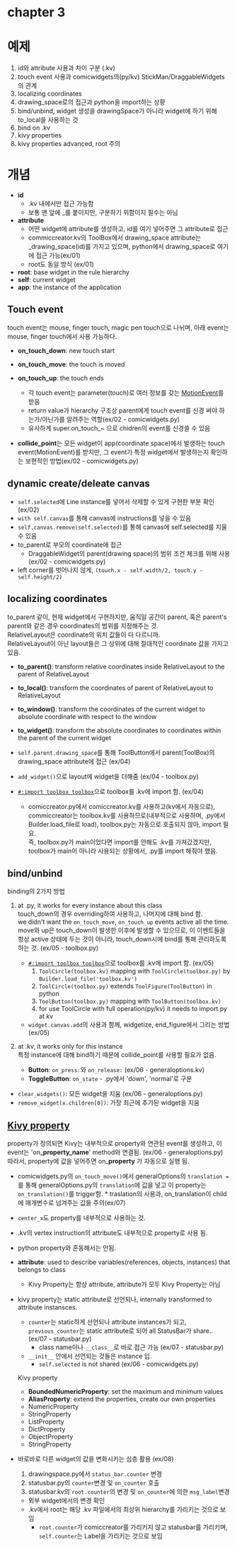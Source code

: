 
# chapter 3

# 예제

1. id와 attribute 사용과 차이 구분 (.kv)
2. touch event 사용과 comicwidgets의(py/kv) StickMan/DraggableWidgets의 관계
3. localizing coordinates
4. drawing_space로의 접근과 python을 import하는 상황
5. bind/unbind, widget 생성을 drawingSpace가 아니라 widget에 하기 위해 to_local을 사용하는 것
6. bind on .kv
7. kivy properties
8. kivy properties advanced, root 주의

# 개념

* **id**
  * .kv 내에서만 접근 가능함
  * 보통 맨 앞에 _를 붙이지만, 구분하기 위함이지 필수는 아님
* **attribute**
  * 어떤 widget에 attribute를 생성하고, id를 여기 넣어주면 그 attribute로 접근
  * commiccreator.kv의 ToolBox에서 drawing_space attribute는 _drawing_space(id)를 가지고 있으며, python에서 drawing_space로 여기에 접근 가능(ex/01)
  * root도 동일 방식 (ex/01)
* **root**: base widget in the rule hierarchy
* **self**: current widget
* **app**: the instance of the application

## Touch event

touch event는 mouse, finger touch, magic pen touch으로 나뉘며, 아래 event는 mouse, finger touch에서 사용 가능하다.
  
* **on_touch_down**: new touch start
* **on_touch_move**: the touch is moved
* **on_touch_up**: the touch ends
  * 각 touch event는 parameter(touch)로 여러 정보를 갖는 [MotionEvent](https://kivy.org/doc/stable/api-kivy.input.motionevent.html#kivy.input.motionevent.MotionEvent)를 받음
  * return value가 hierarchy 구조상 parent에게 touch event를 신경 써야 하는가/아닌가를 알려주는 역할(ex/02 - comicwidgets.py)
  * 유사하게 super.on_touch_~ 으로 chidren의 event를 신경쓸 수 있음

* **collide_point**는 모든 widget이 app(coordinate space)에서 발생하는 touch event(MotionEvent)를 받지만, 그 event가 특정 widget에서 발생하는지 확인하는 보편적인 방법(ex/02 - comicwidgets.py)

## dynamic create/deleate canvas

* `self.selected`에 Line instance를 넣어서 삭제할 수 있게 구현한 부분 확인 (ex/02)
* `with self.canvas`를 통해 canvas에 instructions를 넣을 수 있음
* `self.canvas.remove(self.selected)`를 통해 canvas에 self.selected를 지울 수 있음
* to_parent로 부모의 coordinate에 접근
  * DraggableWidget의 parent(drawing space)의 범위 조건 체크를 위해 사용(ex/02 - comicwidgets.py)
* left corner를 벗어나지 않게, `(touch.x - self.width/2, touch.y - self.height/2)`

## localizing coordinates

to_parent 같이, 현재 widget에서 구현하지만, 움직일 공간이 parent, 혹은 parent's parent와 같은 경우 coordinates의 범위를 지정해주는 것.  
RelativeLayout은 coordinate의 위치 값들이 다 다르니까.  
RelativeLayout이 아닌 layout들은 그 상위에 대해 절대적인 coordinate 값을 가지고 있음.

* **to_parent()**: transform relative coordinates inside RelativeLayout to the parent of RelativeLayout
* **to_local()**: transform the coordinates of parent of RelativeLayout to RelativeLayout
* **to_window()**: transform the coordinates of the current widget to absolute coordinate with respect to the window
* **to_widget()**: transform the absolute coordinates to coordinates within the parent of the current widget

* `self.parent.drawing_space`를 통해 ToolButton에서 parent(ToolBox)의 drawing_space attribute에 접근 (ex/04)
* `add_widget()`으로 layout에 widget을 더해줌 (ex/04 - toolbox.py)
* [`#:import toolbox toolbox`](https://kivy.org/doc/stable/guide/lang.html#special-syntaxes)으로 toolbox를 .kv에 import 함. (ex/04)
  * comiccreator.py에서 comiccreator.kv를 사용하고(kv에서 자동으로), commiccreator는 toolbox.kv를 사용하므로(내부적으로 사용하며, .py에서 Builder.load_file로 load), toolbox.py는 자동으로 호출되지 않아, import 필요.  
  즉, toolbox.py가 main이었다면 import를 안해도 .kv를 가져갔겠지만, toolbox가 main이 아니라 사용되는 상황에서, .py를 import 해줘야 했음.

## bind/unbind

binding의 2가지 방법
1. at .py, it works for every instance about this class  
    touch_down의 경우 overriding하여 사용하고, 나머지에 대해 bind 함.  
    we didn't want the `on_touch_move`, `on_touch_up` events active all the time.  
    move와 up은 touch_down이 발생한 이후에 발생할 수 있으므로, 이 이벤트들을 항상 active 상태에 두는 것이 아니라, touch_down시에 bind를 통해 관리하도록 하는 것. (ex/05 - toolbox.py)

    * [`#:import toolbox toolbox`](https://kivy.org/doc/stable/guide/lang.html#special-syntaxes)으로 toolbox를 .kv에 import 함. (ex/05)
        1. `ToolCircle(toolbox.kv)` mapping with `ToolCircle(toolbox.py)` by `Builder.load_file('toolbox.kv')`
        2. `ToolCircle(toolbox.py)` extends `ToolFigure(ToolButton)` in python
        3. `ToolButton(toolbox.py)` mapping with `ToolButton(toolbox.kv)`
        4. for use ToolCircle with full operation(py/kv) it needs to import py at kv
    * `widget.canvas.add`의 사용과 함께, widgetize, end_figure에서 그리는 방법 (ex/05)

2. at .kv, it works only for this instance  
    특정 instance에 대해 bind하기 때문에 collide_point를 사용할 필요가 없음.

    * **Button**: `on_press:`와 `on_release:` (ex/06 - generaloptions.kv)
    * **ToggleButton**: `on_state` - .py에서 'down', 'normal'로 구분

* `clear_widgets()`: 모든 widget을 지움 (ex/06 - generaloptions.py)
* `remove_widget(x.children[0])`: 가장 최근에 추가된 widget을 지움


## [Kivy property](https://kivy.org/doc/stable/api-kivy.properties.html)

property가 정의되면 Kivy는 내부적으로 property와 연관된 event를 생성하고, 이 event는 'on_**property_name**' method와 연결됨. (ex/06 - generaloptions.py)  
따라서, property에 값을 넣어주면 on_**property** 가 자동으로 실행 됨.
  *  comicwidgets.py의 `on_touch_move()`에서 generalOptions의 `translation =`를 통해 generalOptions.py의 `translation`에 값을 넣고 이 property는 `on_translation()`를 trigger함.
    * traslation의 사용과, on_translation이 child에 매개변수로 넘겨주는 값들 주의(ex/07)

* `center_x`도 property를 내부적으로 사용하는 것.
* .kv의 vertex instruction의 attribute도 내부적으로 property로 사용 됨.
* python property와 혼동해서는 안됨.  
* **attribute**: used to describe variables(references, objects, instances) that belongs to class
  * Kivy Property는 항상 attribute, attribute가 모두 Kivy Property는 아님
* kivy property는 static attribute로 선언되나, internally transformed to attribute instansces.
  * `counter`는 static하게 선언되나 attribute instances가 되고, `previous_counter`는 static attribute로 되어 all StatusBar가 share.. (ex/07 - statusbar.py)
    * class name이나 `__class__`로 바로 접근 가능 (ex/07 - statusbar.py)
  * `__init__` 안에서 선언되는 것들은 instance 임.
    * `self.selected` is not shared (ex/06 - comicwidgets.py)  

  Kivy property
    * **BoundedNumericProperty**: set the maximum and minimum values
    * **AliasProperty**: extend the properties, create our own properties
    * NumericProperty
    * StringProperty
    * ListProperty
    * DictProperty
    * ObjectProperty
    * StringProperty

* 바로바로 다른 widget의 값을 변화시키는 심층 활용 (ex/08)
  1. drawingspace.py에서 `status_bar.counter` 변경
  2. statusbar.py의 `counter`변경 및 `on_counter` 호출
  3. statusbar.kv의 `root.counter`의 변경 및 `on_counter`에 의한 `msg_label`변경
    * 외부 widget에서의 변경 확인
    * .kv에서 root는 해당 .kv 파일에서의 최상위 hierarchy를 가리키는 것으로 보임
      * `root.counter`가 comiccreator를 가리키지 않고 statusbar를 가리키며, `self.counter`는 Label을 가리키는 것으로 보임 
